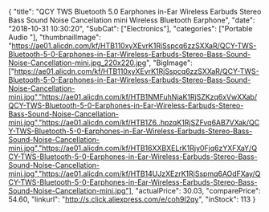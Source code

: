 {
	"title": "QCY TWS Bluetooth 5.0 Earphones in-Ear Wireless Earbuds Stereo Bass Sound Noise Cancellation mini Wireless Bluetooth Earphone",
	"date": "2018-10-31 10:30:20",
	"SubCat": ["Electronics"],
	"categories": ["Portable Audio "],
	"thumbnailImage": "https://ae01.alicdn.com/kf/HTB110xyXEvrK1RjSspcq6zzSXXaR/QCY-TWS-Bluetooth-5-0-Earphones-in-Ear-Wireless-Earbuds-Stereo-Bass-Sound-Noise-Cancellation-mini.jpg_220x220.jpg",
	"BigImage": ["https://ae01.alicdn.com/kf/HTB110xyXEvrK1RjSspcq6zzSXXaR/QCY-TWS-Bluetooth-5-0-Earphones-in-Ear-Wireless-Earbuds-Stereo-Bass-Sound-Noise-Cancellation-mini.jpg","https://ae01.alicdn.com/kf/HTB1NMFuhNjaK1RjSZKzq6xVwXXab/QCY-TWS-Bluetooth-5-0-Earphones-in-Ear-Wireless-Earbuds-Stereo-Bass-Sound-Noise-Cancellation-mini.jpg","https://ae01.alicdn.com/kf/HTB1Z6..hpzqK1RjSZFvq6AB7VXak/QCY-TWS-Bluetooth-5-0-Earphones-in-Ear-Wireless-Earbuds-Stereo-Bass-Sound-Noise-Cancellation-mini.jpg","https://ae01.alicdn.com/kf/HTB16XXBXELrK1Rjy0Fjq6zYXFXaY/QCY-TWS-Bluetooth-5-0-Earphones-in-Ear-Wireless-Earbuds-Stereo-Bass-Sound-Noise-Cancellation-mini.jpg","https://ae01.alicdn.com/kf/HTB14UJzXEzrK1RjSspmq6AOdFXay/QCY-TWS-Bluetooth-5-0-Earphones-in-Ear-Wireless-Earbuds-Stereo-Bass-Sound-Noise-Cancellation-mini.jpg"],
	"actualPrice": 30.03,
	"comparePrice": 54.60,
	"linkurl": "http://s.click.aliexpress.com/e/coh9I2qy",
	"inStock": 113
}
